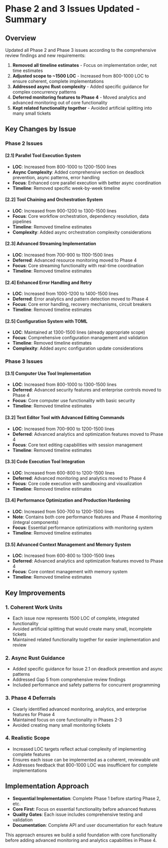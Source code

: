 # Phase 2 and 3 Issues Updated - Summary

## Overview

Updated all Phase 2 and Phase 3 issues according to the comprehensive review findings and new requirements:

1. **Removed all timeline estimates** - Focus on implementation order, not time estimates
2. **Adjusted scope to ~1500 LOC** - Increased from 800-1000 LOC to ensure coherent, complete implementations  
3. **Addressed async Rust complexity** - Added specific guidance for complex concurrency patterns
4. **Deferred monitoring features to Phase 4** - Moved analytics and advanced monitoring out of core functionality
5. **Kept related functionality together** - Avoided artificial splitting into many small tickets

## Key Changes by Issue

### Phase 2 Issues

#### [2.1] Parallel Tool Execution System
- **LOC**: Increased from 800-1000 to 1200-1500 lines
- **Async Complexity**: Added comprehensive section on deadlock prevention, async patterns, error handling
- **Focus**: Enhanced core parallel execution with better async coordination
- **Timeline**: Removed specific week-by-week timeline

#### [2.2] Tool Chaining and Orchestration System  
- **LOC**: Increased from 900-1200 to 1300-1500 lines
- **Focus**: Core workflow orchestration, dependency resolution, data pipelines
- **Timeline**: Removed timeline estimates
- **Complexity**: Added async orchestration complexity considerations

#### [2.3] Advanced Streaming Implementation
- **LOC**: Increased from 700-900 to 1100-1500 lines
- **Deferred**: Advanced resource monitoring moved to Phase 4
- **Focus**: Core streaming functionality with real-time coordination
- **Timeline**: Removed timeline estimates

#### [2.4] Enhanced Error Handling and Retry
- **LOC**: Increased from 1000-1200 to 1400-1500 lines  
- **Deferred**: Error analytics and pattern detection moved to Phase 4
- **Focus**: Core error handling, recovery mechanisms, circuit breakers
- **Timeline**: Removed timeline estimates

#### [2.5] Configuration System with TOML
- **LOC**: Maintained at 1300-1500 lines (already appropriate scope)
- **Focus**: Comprehensive configuration management and validation
- **Timeline**: Removed timeline estimates
- **Complexity**: Added async configuration update considerations

### Phase 3 Issues

#### [3.1] Computer Use Tool Implementation
- **LOC**: Increased from 800-1000 to 1300-1500 lines
- **Deferred**: Advanced security features and enterprise controls moved to Phase 4
- **Focus**: Core computer use functionality with basic security
- **Timeline**: Removed timeline estimates

#### [3.2] Text Editor Tool with Advanced Editing Commands
- **LOC**: Increased from 700-900 to 1200-1500 lines
- **Deferred**: Advanced analytics and optimization features moved to Phase 4  
- **Focus**: Core text editing capabilities with session management
- **Timeline**: Removed timeline estimates

#### [3.3] Code Execution Tool Integration
- **LOC**: Increased from 600-800 to 1200-1500 lines
- **Deferred**: Advanced monitoring and analytics moved to Phase 4
- **Focus**: Core code execution with sandboxing and visualization
- **Timeline**: Removed timeline estimates

#### [3.4] Performance Optimization and Production Hardening
- **LOC**: Increased from 500-700 to 1200-1500 lines
- **Note**: Contains both core performance features and Phase 4 monitoring (integral components)
- **Focus**: Essential performance optimizations with monitoring system
- **Timeline**: Removed timeline estimates

#### [3.5] Advanced Context Management and Memory System
- **LOC**: Increased from 600-800 to 1300-1500 lines
- **Deferred**: Advanced analytics and optimization features moved to Phase 4
- **Focus**: Core context management with memory system
- **Timeline**: Removed timeline estimates

## Key Improvements

### 1. Coherent Work Units
- Each issue now represents 1500 LOC of complete, integrated functionality
- Avoided artificial splitting that would create many small, incomplete tickets
- Maintained related functionality together for easier implementation and review

### 2. Async Rust Guidance  
- Added specific guidance for Issue 2.1 on deadlock prevention and async patterns
- Addressed Gap 5 from comprehensive review findings
- Included performance and safety patterns for concurrent programming

### 3. Phase 4 Deferrals
- Clearly identified advanced monitoring, analytics, and enterprise features for Phase 4
- Maintained focus on core functionality in Phases 2-3
- Avoided creating many small monitoring tickets

### 4. Realistic Scope
- Increased LOC targets reflect actual complexity of implementing complete features
- Ensures each issue can be implemented as a coherent, reviewable unit
- Addresses feedback that 800-1000 LOC was insufficient for complete implementations

## Implementation Approach

- **Sequential Implementation**: Complete Phase 1 before starting Phase 2, etc.
- **Core First**: Focus on essential functionality before advanced features
- **Quality Gates**: Each issue includes comprehensive testing and validation
- **Documentation**: Complete API and user documentation for each feature

This approach ensures we build a solid foundation with core functionality before adding advanced monitoring and analytics capabilities in Phase 4.
